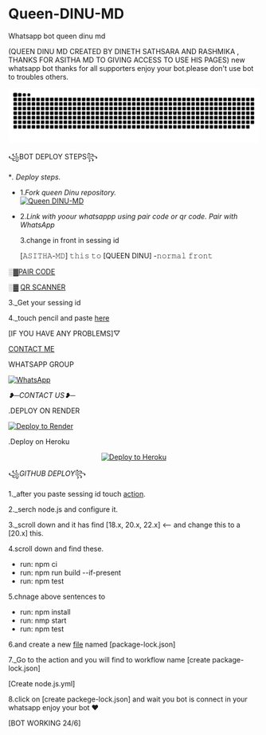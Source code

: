 # Queen-DINU-MD
Whatsapp bot queen dinu md


 (QUEEN DINU MD CREATED BY DINETH SATHSARA AND RASHMIKA , THANKS FOR ASITHA MD TO GIVING ACCESS TO USE HIS PAGES) new whatsapp bot thanks for all supporters enjoy your bot.please don't use bot to troubles others.
 
<p align="center">
<img src="https://github.com/Platane/snk/raw/output/github-contribution-grid-snake.svg" alt="nz" width="700"/>
</p>


   ꧁BOT DEPLOY STEPS꧂


     
**. Deploy steps.*
 - 1._Fork queen Dinu repository._
    <br>
    <a href="https://github.com/Dinuob/Queen-DINU-MD/fork"><img title="Queen DINU-MD" src="https://img.shields.io/badge/FORK Queen_DINU-h?color=black&style=for-the-badge&logo=stackshare"></a>
 - 2._Link with yoour whatsappp using pair code or qr code._
   *Pair with WhatsApp*

    3.change in front in sessing id

   [𝙰𝚂𝙸𝚃𝙷𝙰-𝙼𝙳] 𝚝𝚑𝚒𝚜 𝚝𝚘 [QUEEN DINU] -𝚗𝚘𝚛𝚖𝚊𝚕 𝚏𝚛𝚘𝚗𝚝

 
 ░▓[PAIR CODE](https://asitha.top/pair) 
                    

░▓ [QR SCANNER ](https://asitha.top/qr)





3._Get your sessing id 

4._touch pencil and paste [here](https://github.com/Dinuob/Queen-DINU-MD/blob/main/session.js)



[IF YOU HAVE ANY PROBLEMS]▽

[CONTACT ME](https://wa.me/message/ORLONET77UUVI1)

WHATSAPP GROUP
  
   <a href="https://chat.whatsapp.com/CDacy9Q8jXu4Oi35wMHVX2"><img alt="WhatsApp" src="https://img.shields.io/badge/-Whatsapp%20Group-lightgrey?style=for-the-badge&logo=whatsapp&logoColor=white"/></a>
   
*❥─CONTACT US❥─*



.DEPLOY ON RENDER

[![Deploy to Render](https://render.com/images/deploy-to-render-button.svg)](https://render.com/deploy?repo=https://github.com/Dinuob/Queen-DINU-MD/tree/bot#queen-dinu-md.git)


 .Deploy on Heroku
  <p align="center">
    <a href="https://heroku.com/deploy?template=https://github.com/Dinuob/Queen-DINU-MD/tree/bot#queen-dinu-md">
<img src="https://www.herokucdn.com/deploy/button.svg" alt="Deploy to Heroku">
    </a>
  </p>

 
   ꧁*GITHUB DEPLOY*꧂

 1._after you paste sessing id touch [action](https://github.com/Dinuob/Queen-DINU-MD/actions/new).

 2._serch node.js and configure it.

 3._scroll down and it has find  [18.x, 20.x, 22.x] <-- and change this to a  [20.x] this.

 4.scroll down and find these.

   - run: npm ci
   - run: npm run build --if-present
   - run: npm test

5.chnage above sentences to

   - run: npm install
   - run: nmp start 
   - run: npm test

6.and create a new [file](https://github.com/Dinuob/Queen-DINU-MD/new/main) named [package-lock.json] 

7._Go to the action and you will find to workflow name
[create package-lock.json]

[Create node.js.yml]


8.click on [create packege-lock.json] and wait you bot is connect in your whatsapp enjoy your bot ❤️

[BOT WORKING 24/6]




